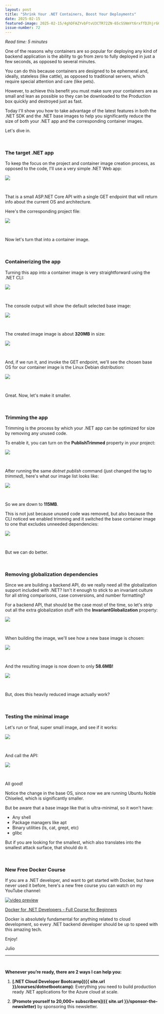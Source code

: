```yaml
---
layout: post
title: "Shrink Your .NET Containers, Boost Your Deployments"
date: 2025-02-15
featured-image: 2025-02-15/4ghDFAZYvbFtvU3CTR72ZN-65cSSNmYt6rxffDJhjrGGz.jpeg
issue-number: 72
---
```


*Read time: 5 minutes*
​

One of the reasons why containers are so popular for deploying any kind of backend application is the ability to go from zero to fully deployed in just a few seconds, as opposed to several minutes.

You can do this because containers are designed to be ephemeral and, ideally, stateless (like cattle), as opposed to traditional servers, which require special attention and care (like pets).

However, to achieve this benefit you must make sure your containers are as small and lean as possible so they can be downloaded to the Production box quickly and destroyed just as fast.

Today I'll show you how to take advantage of the latest features in both the .NET SDK and the .NET base images to help you significantly reduce the size of both your .NET app and the corresponding container images.

Let's dive in.

​

### **The target .NET app**
To keep the focus on the project and container image creation process, as opposed to the code, I'll use a very simple .NET Web app:


![](/assets/images/2025-02-15/4ghDFAZYvbFtvU3CTR72ZN-2UGZyRGUg9Bxk4ae7h6Gcm.jpeg)

​

That is a small ASP.NET Core API with a single GET endpoint that will return info about the current OS and architecture.

Here's the corresponding project file:


![](/assets/images/2025-02-15/4ghDFAZYvbFtvU3CTR72ZN-7JKJtiTAKxu5BF5EJ6vbZ3.jpeg)

​

Now let's turn that into a container image.

​

### **Containerizing the app**
Turning this app into a container image is very straightforward using the .NET CLI:


![](/assets/images/2025-02-15/4ghDFAZYvbFtvU3CTR72ZN-wCZcJbHJpQBVJbSL2uDY1U.jpeg)

​

The console output will show the default selected base image:


![](/assets/images/2025-02-15/4ghDFAZYvbFtvU3CTR72ZN-ahYdwNdcvPWQMz597hHg43.jpeg)

​

The created image image is about **320MB** in size:


![](/assets/images/2025-02-15/4ghDFAZYvbFtvU3CTR72ZN-jEv5FwLqx2QdQaYd4hHCBx.jpeg)

​

And, if we run it, and invoke the GET endpoint, we'll see the chosen base OS for our container image is the Linux Debian distribution:


![](/assets/images/2025-02-15/4ghDFAZYvbFtvU3CTR72ZN-dcmCgNKt6XVFf15uD9YiLE.jpeg)

​

Great. Now, let's make it smaller.

​

### **Trimming the app**
Trimming is the process by which your .NET app can be optimized for size by removing any unused code.

To enable it, you can turn on the **PublishTrimmed** property in your project:


![](/assets/images/2025-02-15/4ghDFAZYvbFtvU3CTR72ZN-pxaxYsgr4wPQ7WFj8Yxp3y.jpeg)

​

After running the same *dotnet publish* command (just changed the tag to *trimmed*), here's what our image list looks like:


![](/assets/images/2025-02-15/4ghDFAZYvbFtvU3CTR72ZN-eHuJmzVaUqDxFKqE52Gp7X.jpeg)

​

So we are down to **115MB**.

This is not just because unused code was removed, but also because the CLI noticed we enabled trimming and it switched the base container image to one that excludes unneeded dependencies:


![](/assets/images/2025-02-15/4ghDFAZYvbFtvU3CTR72ZN-tTFT2Dh8Sd66TkxBoek4pE.jpeg)

​

But we can do better.

​

### **Removing globalization dependencies**
Since we are building a backend API, do we really need all the globalization support included with .NET? Isn't it enough to stick to an invariant culture for all string comparisons, case conversions, and number formatting?

For a backend API, that should be the case most of the time, so let's strip out all the extra globalization stuff with the **InvariantGlobalization** property:


![](/assets/images/2025-02-15/4ghDFAZYvbFtvU3CTR72ZN-65cSSNmYt6rxffDJhjrGGz.jpeg)

​

When building the image, we'll see how a new base image is chosen:


![](/assets/images/2025-02-15/4ghDFAZYvbFtvU3CTR72ZN-uSCpv65gAwuXNWiHjMjqqQ.jpeg)

​

And the resulting image is now down to only **58.6MB!**


![](/assets/images/2025-02-15/4ghDFAZYvbFtvU3CTR72ZN-5VohmFT7ELwGHHDXaVWU71.jpeg)

​

But, does this heavily reduced image actually work?

​

### **Testing the minimal image**
Let's run or final, super small image, and see if it works:


![](/assets/images/2025-02-15/4ghDFAZYvbFtvU3CTR72ZN-uG8TfzxkoVRVPJFKEERQmc.jpeg)

​

And call the API:


![](/assets/images/2025-02-15/4ghDFAZYvbFtvU3CTR72ZN-wYKqy1w3eT16J8d42LgZ7X.jpeg)

​

All good! 

Notice the change in the base OS, since now we are running Ubuntu Noble Chiseled, which is significantly smaller.

But be aware that a base image like that is ultra-minimal, so it won't have:

*   <span>Any shell</span>
*   <span>Package managers like apt</span>
*   <span>Binary utilities (ls, cat, grept, etc)</span>
*   <span>glibc</span>

But if you are looking for the smallest, which also translates into the smallest attack surface, that should do it.

​

### **New Free Docker Course**
If you are a .NET developer, and want to get started with Docker, but have never used it before, here's a new free course you can watch on my YouTube channel:

[![video preview](https://functions-js.convertkit.com/playbutton?play=%233197e0&accent=%23ffffff&thumbnailof=https%3A%2F%2Fyoutu.be%2FcWMztQwIQNs&width=480&height=270&fit=contain)​](https://youtu.be/cWMztQwIQNs)

​[Docker for .NET Developers - Full Course for Beginners](https://youtu.be/cWMztQwIQNs)​

Docker is absolutely fundamental for anything related to cloud development, so every .NET backend developer should be up to speed with this amazing tech.

Enjoy!

Julio

---


<br/>


**Whenever you’re ready, there are 2 ways I can help you:**

1. **[.NET Cloud Developer Bootcamp]({{ site.url }}/courses/dotnetbootcamp)**:​ Everything you need to build production ready .NET applications for the Azure cloud at scale.

2. **[Promote yourself to 20,000+ subscribers]({{ site.url }}/sponsor-the-newsletter)** by sponsoring this newsletter.
